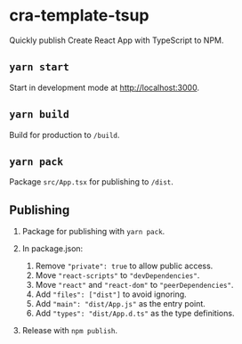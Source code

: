 # cra-template-tsup

Quickly publish Create React App with TypeScript to NPM.

## `yarn start`

Start in development mode at [http://localhost:3000](http://localhost:3000).

## `yarn build`

Build for production to `/build`.

## `yarn pack`

Package `src/App.tsx` for publishing to `/dist`.

## Publishing

1. Package for publishing with `yarn pack`.
1. In package.json:

    1. Remove `"private": true` to allow public access.
    1. Move `"react-scripts"` to `"devDependencies"`.
    1. Move `"react"` and `"react-dom"` to `"peerDependencies"`.
    1. Add `"files": ["dist"]` to avoid ignoring.
    1. Add `"main": "dist/App.js"` as the entry point.
    1. Add `"types": "dist/App.d.ts"` as the type definitions.

1. Release with `npm publish`.
